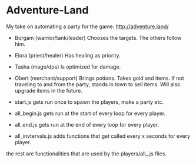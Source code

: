 # Adventure-Land

My take on automating a party for the game: http://adventure.land/

* Borgam (warrior/tank/leader)
Chooses the targets. The others follow him.
* Elora (priest/healer)
Has healing as priority.
* Tasha (mage/dps)
Is optimized for damage.
* Obert (merchant/support)
Brings potions. Takes gold and items. If not traveling to and from the party, stands in town to sell items.
Will also upgrade items in the future.

* start.js gets run once to spawn the players, make a party etc.

* all_begin.js gets run at the start of every loop for every player.
* all_end.js gets run at the end of every loop for every player.
* all_invtervals.js adds functions that get called every x seconds for every player.

the rest are functionalities that are used by the players/all_.js files.
